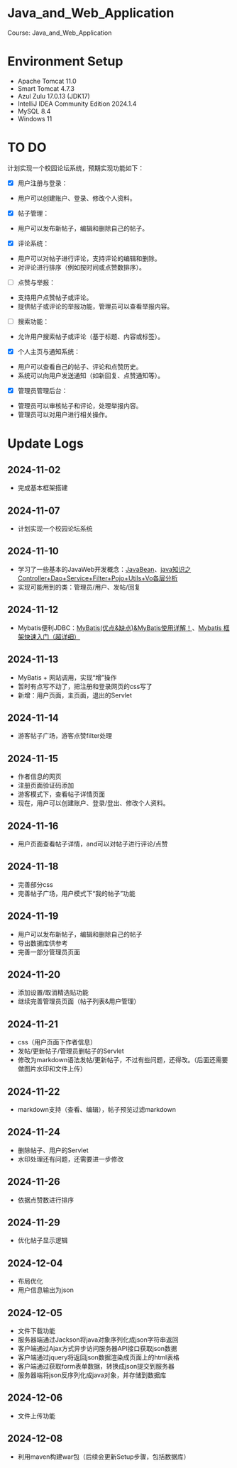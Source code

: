 # Java_and_Web_Application
Course: Java_and_Web_Application

# Environment Setup

+ Apache Tomcat 11.0
+ Smart Tomcat 4.7.3
+ Azul Zulu 17.0.13 (JDK17)
+ IntelliJ IDEA Community Edition 2024.1.4
+ MySQL 8.4
+ Windows 11

# TO DO

计划实现一个校园论坛系统，预期实现功能如下：

- [x] 用户注册与登录：
+ 用户可以创建账户、登录、修改个人资料。
- [x] 帖子管理：
+ 用户可以发布新帖子，编辑和删除自己的帖子。
- [x] 评论系统：
+ 用户可以对帖子进行评论，支持评论的编辑和删除。
+ 对评论进行排序（例如按时间或点赞数排序）。
- [ ] 点赞与举报：
+ 支持用户点赞帖子或评论。
+ 提供帖子或评论的举报功能，管理员可以查看举报内容。
- [ ] 搜索功能：
+ 允许用户搜索帖子或评论（基于标题、内容或标签）。
- [X] 个人主页与通知系统：
+ 用户可以查看自己的帖子、评论和点赞历史。
+ 系统可以向用户发送通知（如新回复、点赞通知等）。
- [X] 管理员管理后台：
+ 管理员可以审核帖子和评论，处理举报内容。
+ 管理员可以对用户进行相关操作。

# Update Logs

## 2024-11-02
+ 完成基本框架搭建

## 2024-11-07
+ 计划实现一个校园论坛系统

## 2024-11-10
+ 学习了一些基本的JavaWeb开发概念：[JavaBean](https://blog.csdn.net/CZB_xiaoniu/article/details/79470703)、[java知识之Controller+Dao+Service+Filter+Pojo+Utils+Vo各层分析](https://blog.csdn.net/qq_38881474/article/details/96447154)
+ 实现可能用到的类：管理员/用户、发帖/回复

## 2024-11-12
+ Mybatis便利JDBC：[MyBatis(优点&缺点)&MyBatis使用详解！](https://zhuanlan.zhihu.com/p/338487669)、[Mybatis 框架快速入门（超详细）](https://blog.csdn.net/weixin_43883917/article/details/113731380)

## 2024-11-13
+ MyBatis + 网站调用，实现“增”操作
+ 暂时有点写不动了，把注册和登录网页的css写了
+ 新增：用户页面，主页面，退出的Servlet

## 2024-11-14
+ 游客帖子广场，游客点赞filter处理

## 2024-11-15
+ 作者信息的网页
+ 注册页面验证码添加
+ 游客模式下，查看帖子详情页面
+ 现在，用户可以创建账户、登录/登出、修改个人资料。

## 2024-11-16
+ 用户页面查看帖子详情，and可以对帖子进行评论/点赞

## 2024-11-18
+ 完善部分css
+ 完善帖子广场，用户模式下“我的帖子”功能

## 2024-11-19
+ 用户可以发布新帖子，编辑和删除自己的帖子
+ 导出数据库供参考
+ 完善一部分管理员页面

## 2024-11-20
+ 添加设置/取消精选贴功能
+ 继续完善管理员页面（帖子列表&用户管理）

## 2024-11-21
+ css（用户页面下作者信息）
+ 发帖/更新帖子/管理员删帖子的Servlet
+ 修改为markdown语法发帖/更新帖子，不过有些问题，还得改。（后面还需要做图片水印和文件上传）

## 2024-11-22
+ markdown支持（查看、编辑），帖子预览过滤markdown

## 2024-11-24
+ 删除帖子、用户的Servlet
+ 水印处理还有问题，还需要进一步修改

## 2024-11-26
+ 依据点赞数进行排序

## 2024-11-29
+ 优化帖子显示逻辑

## 2024-12-04
+ 布局优化
+ 用户信息输出为json

## 2024-12-05
+ 文件下载功能
+ 服务器端通过Jackson将java对象序列化成json字符串返回
+ 客户端通过Ajax方式异步访问服务器API接口获取json数据
+ 客户端通过jquery将返回json数据渲染成页面上的html表格
+ 客户端通过获取form表单数据，转换成json提交到服务器
+ 服务器端将json反序列化成java对象，并存储到数据库

## 2024-12-06
+ 文件上传功能

## 2024-12-08
+ 利用maven构建war包（后续会更新Setup步骤，包括数据库）